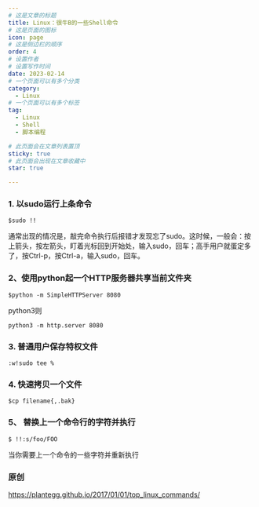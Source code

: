 ```yaml
---
# 这是文章的标题
title: Linux：很牛B的一些Shell命令
# 这是页面的图标
icon: page
# 这是侧边栏的顺序
order: 4
# 设置作者
# 设置写作时间
date: 2023-02-14
# 一个页面可以有多个分类
category:
  - Linux
# 一个页面可以有多个标签
tag:
  - Linux
  - Shell
  - 脚本编程

# 此页面会在文章列表置顶
sticky: true
# 此页面会出现在文章收藏中
star: true

---
```


### 1. 以sudo运行上条命令
```shell
$sudo !!
```
通常出现的情况是，敲完命令执行后报错才发现忘了sudo。这时候，一般会：按上箭头，按左箭头，盯着光标回到开始处，输入sudo，回车；高手用户就蛋定多了，按Ctrl-p，按Ctrl-a，输入sudo，回车。


### 2、使用python起一个HTTP服务器共享当前文件夹
```shell
$python -m SimpleHTTPServer 8080
```

python3则
```shell
python3 -m http.server 8080
```

### 3. 普通用户保存特权文件

```shell
:w!sudo tee %
```

### 4. 快速拷贝一个文件
```shell
$cp filename{,.bak}
```

### 5、 替换上一个命令行的字符并执行
```shell
$ !!:s/foo/FOO
```
当你需要上一个命令的一些字符并重新执行

### 原创
https://plantegg.github.io/2017/01/01/top_linux_commands/
